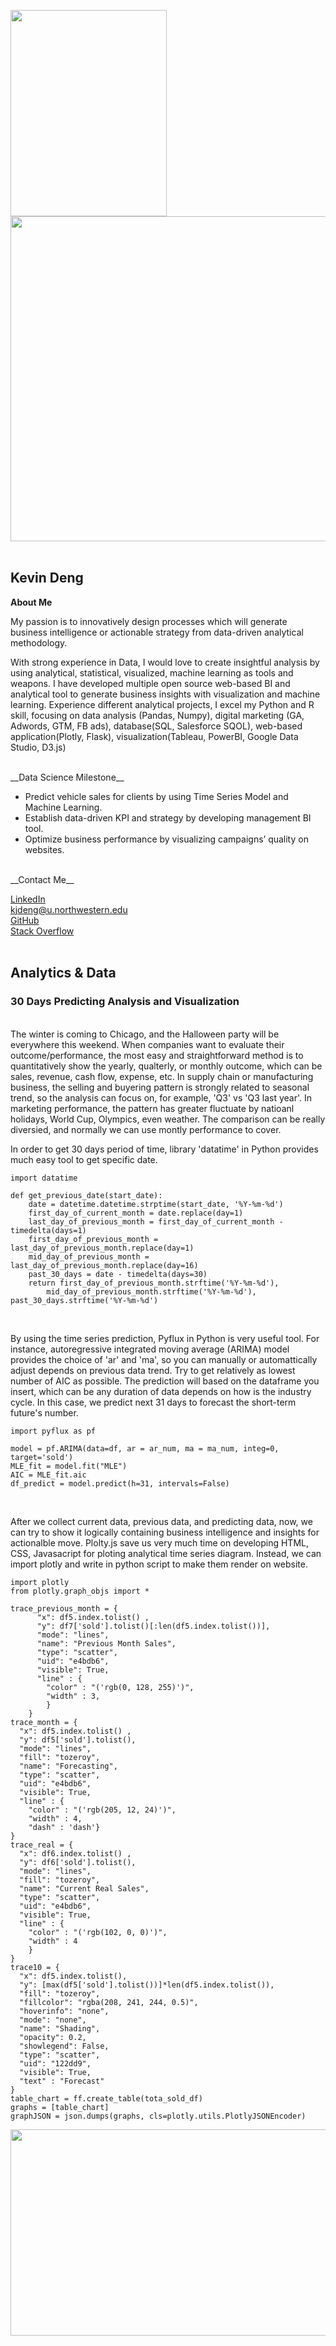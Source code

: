 







<img src="https://kjdeng.github.io/assets/professional_photo.jpg" height="330px" width="250px" >  <img src="https://kjdeng.github.io/assets/data_learning_timeline.png" height="520px" width="700px" >
<br>
<br>


## Kevin Deng 

__About Me__


My passion is to innovatively design processes which will generate business intelligence or actionable strategy from data-driven analytical methodology.

With strong experience in Data, I would love to create insightful analysis by using analytical, statistical, visualized, machine learning as tools and weapons. I have developed multiple open source web-based BI and analytical tool to generate business insights with visualization and machine learning. Experience different analytical projects, I excel my Python and R skill, focusing on data analysis (Pandas, Numpy), digital marketing (GA, Adwords, GTM, FB ads), database(SQL, Salesforce SQOL), web-based application(Plotly, Flask), visualization(Tableau, PowerBI, Google Data Studio, D3.js)

<br>
__Data Science Milestone__


+ Predict vehicle sales for clients by using Time Series Model and Machine Learning.+ Establish data-driven KPI and strategy by developing management BI tool.+ Optimize business performance by visualizing campaigns’ quality on websites.

<br>
__Contact Me__

[LinkedIn](https://www.linkedin.com/in/kjdeng/)
<br>
<kjdeng@u.northwestern.edu>
<br>
[GitHub](https://github.com/kjdeng/)
<br>
[Stack Overflow](https://stackoverflow.com/users/7741793/kevin-deng)
<br>
<br>


## Analytics & Data


### 30 Days Predicting Analysis and Visualization
<br>
The winter is coming to Chicago, and the Halloween party will be everywhere this weekend. When companies want to evaluate their outcome/performance, the most easy and straightforward method is to quantitatively show the yearly, qualterly, or monthly outcome, which can be sales, revenue, cash flow, expense, etc. In supply chain or manufacturing business, the selling and buyering pattern is strongly related to seasonal trend, so the analysis can focus on, for example, 'Q3' vs 'Q3 last year'. In marketing performance, the pattern has greater fluctuate by natioanl holidays, World Cup, Olympics, even weather. The comparison can be really diversied, and normally we can use montly performance to cover. 

In order to get 30 days period of time, library 'datatime' in Python provides much easy tool to get specific date. 
	
	import datatime
	
	def get_previous_date(start_date):
		date = datetime.datetime.strptime(start_date, '%Y-%m-%d')
		first_day_of_current_month = date.replace(day=1)
		last_day_of_previous_month = first_day_of_current_month - timedelta(days=1)
		first_day_of_previous_month = last_day_of_previous_month.replace(day=1)
		mid_day_of_previous_month = last_day_of_previous_month.replace(day=16)
		past_30_days = date - timedelta(days=30)
		return first_day_of_previous_month.strftime('%Y-%m-%d'),
			mid_day_of_previous_month.strftime('%Y-%m-%d'), past_30_days.strftime('%Y-%m-%d')

<br>

By using the time series prediction, Pyflux in Python is very useful tool. For instance, autoregressive integrated moving average (ARIMA) model provides the choice of 'ar' and 'ma', so you can manually or automattically adjust depends on previous data trend. Try to get relatively  as lowest number of AIC as possible.
The prediction will based on the dataframe you insert, which can be any duration of data depends on how is the industry cycle.
In this case, we predict next 31 days to forecast the short-term future's number. 

	import pyflux as pf
	
	model = pf.ARIMA(data=df, ar = ar_num, ma = ma_num, integ=0, target='sold')
	MLE_fit = model.fit("MLE")
	AIC = MLE_fit.aic
	df_predict = model.predict(h=31, intervals=False)
<br>

After we collect current data, previous data, and predicting data, now, we can try to show it logically containing business intelligence and insights for actionalble move.
Plolty.js save us very much time on developing HTML, CSS, Javasacript for ploting analytical time series diagram. Instead, we can import plotly and write in python script to make them render on website. 
	
	import plotly
	from plotly.graph_objs import *
		
	trace_previous_month = {
		  "x": df5.index.tolist() , 
		  "y": df7['sold'].tolist()[:len(df5.index.tolist())], 
		  "mode": "lines", 
		  "name": "Previous Month Sales", 
		  "type": "scatter", 
		  "uid": "e4bdb6",
		  "visible": True,
		  "line" : {
	        "color" : "('rgb(0, 128, 255)')",
	        "width" : 3,
	  		}
		}
	trace_month = {
	  "x": df5.index.tolist() , 
	  "y": df5['sold'].tolist(), 
	  "mode": "lines", 
	  "fill": "tozeroy",
	  "name": "Forecasting", 
	  "type": "scatter", 
	  "uid": "e4bdb6",
	  "visible": True,
	  "line" : {
        "color" : "('rgb(205, 12, 24)')",
        "width" : 4,
        "dash" : 'dash'}
	}
	trace_real = {
	  "x": df6.index.tolist() , 
	  "y": df6['sold'].tolist(), 
	  "mode": "lines", 
	  "fill": "tozeroy",
	  "name": "Current Real Sales", 
	  "type": "scatter", 
	  "uid": "e4bdb6",
	  "visible": True,
	  "line" : {
        "color" : "('rgb(102, 0, 0)')",
        "width" : 4
        }
	}
	trace10 = {
	  "x": df5.index.tolist(), 
	  "y": [max(df5['sold'].tolist())]*len(df5.index.tolist()),
	  "fill": "tozeroy", 
	  "fillcolor": "rgba(208, 241, 244, 0.5)", 
	  "hoverinfo": "none", 
	  "mode": "none", 
	  "name": "Shading", 
	  "opacity": 0.2, 
	  "showlegend": False, 
	  "type": "scatter", 
	  "uid": "122dd9", 
	  "visible": True, 
	  "text" : "Forecast"
	}
	table_chart = ff.create_table(tota_sold_df)
	graphs = [table_chart]
	graphJSON = json.dumps(graphs, cls=plotly.utils.PlotlyJSONEncoder)
	
	
 
<img src="https://kjdeng.github.io/assets/plotly_forecasting_unreal.png" height="330px" width="1000px" >


















	









































